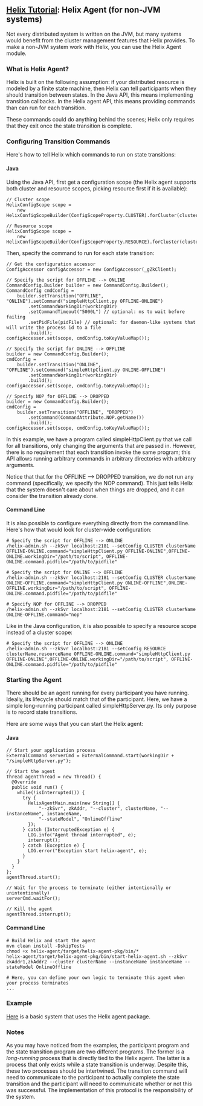 <!---
Licensed to the Apache Software Foundation (ASF) under one
or more contributor license agreements.  See the NOTICE file
distributed with this work for additional information
regarding copyright ownership.  The ASF licenses this file
to you under the Apache License, Version 2.0 (the
"License"); you may not use this file except in compliance
with the License.  You may obtain a copy of the License at

  http://www.apache.org/licenses/LICENSE-2.0

Unless required by applicable law or agreed to in writing,
software distributed under the License is distributed on an
"AS IS" BASIS, WITHOUT WARRANTIES OR CONDITIONS OF ANY
KIND, either express or implied.  See the License for the
specific language governing permissions and limitations
under the License.
-->

<head>
  <title>Tutorial - Helix Agent</title>
</head>

## [Helix Tutorial](./Tutorial.html): Helix Agent (for non-JVM systems)

Not every distributed system is written on the JVM, but many systems would benefit from the cluster management features that Helix provides. To make a non-JVM system work with Helix, you can use the Helix Agent module.

### What is Helix Agent?

Helix is built on the following assumption: if your distributed resource is modeled by a finite state machine, then Helix can tell participants when they should transition between states. In the Java API, this means implementing transition callbacks. In the Helix agent API, this means providing commands than can run for each transition.

These commands could do anything behind the scenes; Helix only requires that they exit once the state transition is complete.

### Configuring Transition Commands

Here's how to tell Helix which commands to run on state transitions:

#### Java

Using the Java API, first get a configuration scope (the Helix agent supports both cluster and resource scopes, picking resource first if it is available):

```
// Cluster scope
HelixConfigScope scope =
    new HelixConfigScopeBuilder(ConfigScopeProperty.CLUSTER).forCluster(clusterName).build();

// Resource scope
HelixConfigScope scope =
    new HelixConfigScopeBuilder(ConfigScopeProperty.RESOURCE).forCluster(clusterName).forResource(resourceName).build();
```

Then, specify the command to run for each state transition:

```
// Get the configuration accessor
ConfigAccessor configAccessor = new ConfigAccessor(_gZkClient);

// Specify the script for OFFLINE --> ONLINE
CommandConfig.Builder builder = new CommandConfig.Builder();
CommandConfig cmdConfig =
    builder.setTransition("OFFLINE", "ONLINE").setCommand("simpleHttpClient.py OFFLINE-ONLINE")
        .setCommandWorkingDir(workingDir)
        .setCommandTimeout("5000L") // optional: ms to wait before failing
        .setPidFile(pidFile) // optional: for daemon-like systems that will write the process id to a file
        .build();
configAccessor.set(scope, cmdConfig.toKeyValueMap());

// Specify the script for ONLINE --> OFFLINE
builder = new CommandConfig.Builder();
cmdConfig =
    builder.setTransition("ONLINE", "OFFLINE").setCommand("simpleHttpClient.py ONLINE-OFFLINE")
        .setCommandWorkingDir(workingDir)
        .build();
configAccessor.set(scope, cmdConfig.toKeyValueMap());

// Specify NOP for OFFLINE --> DROPPED
builder = new CommandConfig.Builder();
cmdConfig =
    builder.setTransition("OFFLINE", "DROPPED")
        .setCommand(CommandAttribute.NOP.getName())
        .build();
configAccessor.set(scope, cmdConfig.toKeyValueMap());
```

In this example, we have a program called simpleHttpClient.py that we call for all transitions, only changing the arguments that are passed in. However, there is no requirement that each transition invoke the same program; this API allows running arbitrary commands in arbitrary directories with arbitrary arguments.

Notice that that for the OFFLINE \-\-\> DROPPED transition, we do not run any command (specifically, we specify the NOP command). This just tells Helix that the system doesn't care about when things are dropped, and it can consider the transition already done.

#### Command Line

It is also possible to configure everything directly from the command line. Here's how that would look for cluster-wide configuration:

```
# Specify the script for OFFLINE --> ONLINE
/helix-admin.sh --zkSvr localhost:2181 --setConfig CLUSTER clusterName OFFLINE-ONLINE.command="simpleHttpClient.py OFFLINE-ONLINE",OFFLINE-ONLINE.workingDir="/path/to/script", OFFLINE-ONLINE.command.pidfile="/path/to/pidfile"

# Specify the script for ONLINE --> OFFLINE
/helix-admin.sh --zkSvr localhost:2181 --setConfig CLUSTER clusterName ONLINE-OFFLINE.command="simpleHttpClient.py ONLINE-OFFLINE",ONLINE-OFFLINE.workingDir="/path/to/script", OFFLINE-ONLINE.command.pidfile="/path/to/pidfile"

# Specify NOP for OFFLINE --> DROPPED
/helix-admin.sh --zkSvr localhost:2181 --setConfig CLUSTER clusterName ONLINE-OFFLINE.command="nop"
```

Like in the Java configuration, it is also possible to specify a resource scope instead of a cluster scope:

```
# Specify the script for OFFLINE --> ONLINE
/helix-admin.sh --zkSvr localhost:2181 --setConfig RESOURCE clusterName,resourceName OFFLINE-ONLINE.command="simpleHttpClient.py OFFLINE-ONLINE",OFFLINE-ONLINE.workingDir="/path/to/script", OFFLINE-ONLINE.command.pidfile="/path/to/pidfile"
```

### Starting the Agent

There should be an agent running for every participant you have running. Ideally, its lifecycle should match that of the participant. Here, we have a simple long-running participant called simpleHttpServer.py. Its only purpose is to record state transitions.

Here are some ways that you can start the Helix agent:

#### Java

```
// Start your application process
ExternalCommand serverCmd = ExternalCommand.start(workingDir + "/simpleHttpServer.py");

// Start the agent
Thread agentThread = new Thread() {
  @Override
  public void run() {
    while(!isInterrupted()) {
      try {
        HelixAgentMain.main(new String[] {
            "--zkSvr", zkAddr, "--cluster", clusterName, "--instanceName", instanceName,
            "--stateModel", "OnlineOffline"
        });
      } catch (InterruptedException e) {
        LOG.info("Agent thread interrupted", e);
        interrupt();
      } catch (Exception e) {
        LOG.error("Exception start helix-agent", e);
      }
    }
  }
};
agentThread.start();

// Wait for the process to terminate (either intentionally or unintentionally)
serverCmd.waitFor();

// Kill the agent
agentThread.interrupt();
```

#### Command Line

```
# Build Helix and start the agent
mvn clean install -DskipTests
chmod +x helix-agent/target/helix-agent-pkg/bin/*
helix-agent/target/helix-agent-pkg/bin/start-helix-agent.sh --zkSvr zkAddr1,zkAddr2 --cluster clusterName --instanceName instanceName --stateModel OnlineOffline

# Here, you can define your own logic to terminate this agent when your process terminates
...
```

### Example

[Here](https://git-wip-us.apache.org/repos/asf?p=helix.git;a=blob;f=helix-agent/src/test/java/org/apache/helix/agent/TestHelixAgent.java;h=ccf64ce5544207c7e48261682ea69945b71da7f1;hb=refs/heads/master) is a basic system that uses the Helix agent package.

### Notes

As you may have noticed from the examples, the participant program and the state transition program are two different programs. The former is a _long-running_ process that is directly tied to the Helix agent. The latter is a process that only exists while a state transition is underway. Despite this, these two processes should be intertwined. The transition command will need to communicate to the participant to actually complete the state transition and the participant will need to communicate whether or not this was successful. The implementation of this protocol is the responsibility of the system.